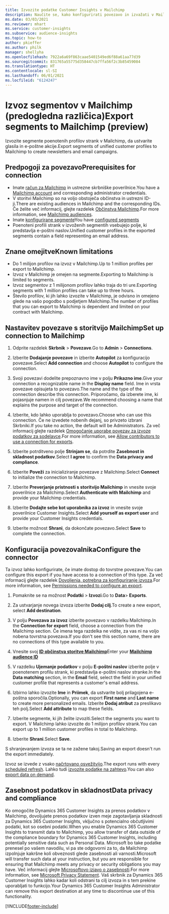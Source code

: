 ```yaml
---
title: Izvozite podatke Customer Insights v Mailchimp
description: Naučite se, kako konfigurirati povezavo in izvažati v Mailchimp.
ms.date: 03/03/2021
ms.reviewer: mhart
ms.service: customer-insights
ms.subservice: audience-insights
ms.topic: how-to
author: pkieffer
ms.author: philk
manager: shellyha
ms.openlocfilehash: 7922a6a69f863caae5401549ed6f88a61aa77d39
ms.sourcegitcommit: 831765a55775d358447cb7ffa56f2c3b85459084
ms.translationtype: HT
ms.contentlocale: sl-SI
ms.lasthandoff: 06/01/2021
ms.locfileid: "6124247"
---
```

# <a name="export-segments-to-mailchimp-preview"></a><span data-ttu-id="9d267-103">Izvoz segmentov v Mailchimp (predogledna različica)</span><span class="sxs-lookup"><span data-stu-id="9d267-103">Export segments to Mailchimp (preview)</span></span>

<span data-ttu-id="9d267-104">Izvozite segmente poenotenih profilov strank v Mailchimp, da ustvarite glasila in e-poštne akcije.</span><span class="sxs-lookup"><span data-stu-id="9d267-104">Export segments of unified customer profiles to Mailchimp to create newsletters and email campaigns.</span></span>

## <a name="prerequisites-for-connection"></a><span data-ttu-id="9d267-105">Predpogoji za povezavo</span><span class="sxs-lookup"><span data-stu-id="9d267-105">Prerequisites for connection</span></span>

-   <span data-ttu-id="9d267-106">Imate [račun za Mailchimp](https://mailchimp.com/) in ustrezne skrbniške poverilnice.</span><span class="sxs-lookup"><span data-stu-id="9d267-106">You have a [Mailchimp account](https://mailchimp.com/) and corresponding administrator credentials.</span></span>
-   <span data-ttu-id="9d267-107">V storitvi Mailchimp so na voljo obstoječa občinstva in ustrezni ID-ji.</span><span class="sxs-lookup"><span data-stu-id="9d267-107">There are existing audiences in Mailchimp and the corresponding IDs.</span></span> <span data-ttu-id="9d267-108">Če želite več informacij, glejte razdelek [Občinstva Mailchimp](https://mailchimp.com/help/create-audience/).</span><span class="sxs-lookup"><span data-stu-id="9d267-108">For more information, see [Mailchimp audiences](https://mailchimp.com/help/create-audience/).</span></span>
-   <span data-ttu-id="9d267-109">Imate [konfigurirane segmente](segments.md)</span><span class="sxs-lookup"><span data-stu-id="9d267-109">You have [configured segments](segments.md)</span></span>
-   <span data-ttu-id="9d267-110">Poenoteni profili strank v izvoženih segmentih vsebujejo polje, ki predstavlja e-poštni naslov.</span><span class="sxs-lookup"><span data-stu-id="9d267-110">Unified customer profiles in the exported segments contain a field representing an email address.</span></span>

## <a name="known-limitations"></a><span data-ttu-id="9d267-111">Znane omejitve</span><span class="sxs-lookup"><span data-stu-id="9d267-111">Known limitations</span></span>

- <span data-ttu-id="9d267-112">Do 1 milijon profilov na izvoz v Mailchimp.</span><span class="sxs-lookup"><span data-stu-id="9d267-112">Up to 1 million profiles per export to Mailchimp.</span></span>
- <span data-ttu-id="9d267-113">Izvoz v Mailchimp je omejen na segmente.</span><span class="sxs-lookup"><span data-stu-id="9d267-113">Exporting to Mailchimp is limited to segments.</span></span>
- <span data-ttu-id="9d267-114">Izvoz segmentov z 1 milijonom profilov lahko traja do tri ure.</span><span class="sxs-lookup"><span data-stu-id="9d267-114">Exporting segments with 1 million profiles can take up to three hours.</span></span> 
- <span data-ttu-id="9d267-115">Število profilov, ki jih lahko izvozite v Mailchimp, je odvisno in omejeno glede na vašo pogodbo s podjetjem Mailchimp.</span><span class="sxs-lookup"><span data-stu-id="9d267-115">The number of profiles that you can export to Mailchimp is dependent and limited on your contract with Mailchimp.</span></span>

## <a name="set-up-connection-to-mailchimp"></a><span data-ttu-id="9d267-116">Nastavitev povezave s storitvijo Mailchimp</span><span class="sxs-lookup"><span data-stu-id="9d267-116">Set up connection to Mailchimp</span></span>

1. <span data-ttu-id="9d267-117">Odprite razdelek **Skrbnik** > **Povezave**.</span><span class="sxs-lookup"><span data-stu-id="9d267-117">Go to **Admin** > **Connections**.</span></span>

1. <span data-ttu-id="9d267-118">Izberite **Dodajanje povezave** in izberite **Autopilot** za konfiguracijo povezave.</span><span class="sxs-lookup"><span data-stu-id="9d267-118">Select **Add connection** and choose **Autopilot** to configure the connection.</span></span>

1. <span data-ttu-id="9d267-119">Svoji povezavi dodelite prepoznavno ime v polju **Prikazno ime**.</span><span class="sxs-lookup"><span data-stu-id="9d267-119">Give your connection a recognizable name in the **Display name** field.</span></span> <span data-ttu-id="9d267-120">Ime in vrsta povezave opisujeta to povezavo.</span><span class="sxs-lookup"><span data-stu-id="9d267-120">The name and the type of the connection describe this connection.</span></span> <span data-ttu-id="9d267-121">Priporočamo, da izberete ime, ki pojasnjuje namen in cilj povezave.</span><span class="sxs-lookup"><span data-stu-id="9d267-121">We recommend choosing a name that explains the purpose and target of the connection.</span></span>

1. <span data-ttu-id="9d267-122">Izberite, kdo lahko uporablja to povezavo.</span><span class="sxs-lookup"><span data-stu-id="9d267-122">Choose who can use this connection.</span></span> <span data-ttu-id="9d267-123">Če ne izvedete nobenih dejanj, so privzeto izbrani Skrbniki.</span><span class="sxs-lookup"><span data-stu-id="9d267-123">If you take no action, the default will be Administrators.</span></span> <span data-ttu-id="9d267-124">Za več informacij glejte razdelek [Omogočanje uporabe povezav za izvoze podatkov za sodelavce](connections.md#allow-contributors-to-use-a-connection-for-exports).</span><span class="sxs-lookup"><span data-stu-id="9d267-124">For more information, see [Allow contributors to use a connection for exports](connections.md#allow-contributors-to-use-a-connection-for-exports).</span></span>

1. <span data-ttu-id="9d267-125">Izberite potrditveno polje **Strinjam se**, da potrdite **Zasebnost in skladnost podatkov**.</span><span class="sxs-lookup"><span data-stu-id="9d267-125">Select **I agree** to confirm the **Data privacy and compliance**.</span></span>

1. <span data-ttu-id="9d267-126">Izberite **Poveži** za inicializiranje povezave z Mailchimp.</span><span class="sxs-lookup"><span data-stu-id="9d267-126">Select **Connect** to initialize the connection to Mailchimp.</span></span>

1. <span data-ttu-id="9d267-127">Izberite **Preverjanje pristnosti s storitvijo Mailchimp** in vnesite svoje poverilnice za Mailchimp.</span><span class="sxs-lookup"><span data-stu-id="9d267-127">Select **Authenticate with Mailchimp** and provide your Mailchimp credentials.</span></span>

1. <span data-ttu-id="9d267-128">Izberite **Dodajte sebe kot uporabnika za izvoz** in vnesite svoje poverilnice Customer Insights.</span><span class="sxs-lookup"><span data-stu-id="9d267-128">Select **Add yourself as export user** and provide your Customer Insights credentials.</span></span>

1. <span data-ttu-id="9d267-129">Izberite možnost **Shrani**, da dokončate povezavo.</span><span class="sxs-lookup"><span data-stu-id="9d267-129">Select **Save** to complete the connection.</span></span> 

## <a name="configure-the-connector"></a><span data-ttu-id="9d267-130">Konfiguracija povezovalnika</span><span class="sxs-lookup"><span data-stu-id="9d267-130">Configure the connector</span></span>

<span data-ttu-id="9d267-131">Ta izvoz lahko konfigurirate, če imate dostop do tovrstne povezave.</span><span class="sxs-lookup"><span data-stu-id="9d267-131">You can configure this export if you have access to a connection of this type.</span></span> <span data-ttu-id="9d267-132">Za več informacij glejte razdelek [Dovoljenja, potrebna za konfiguriranje izvoza](export-destinations.md#set-up-a-new-export).</span><span class="sxs-lookup"><span data-stu-id="9d267-132">For more information, see [Permissions needed to configure an export](export-destinations.md#set-up-a-new-export).</span></span>

1. <span data-ttu-id="9d267-133">Pomaknite se na možnost **Podatki** > **Izvozi**.</span><span class="sxs-lookup"><span data-stu-id="9d267-133">Go to **Data**> **Exports**.</span></span>

1. <span data-ttu-id="9d267-134">Za ustvarjanje novega izvoza izberite **Dodaj cilj**.</span><span class="sxs-lookup"><span data-stu-id="9d267-134">To create a new export, select **Add destination**.</span></span>

1. <span data-ttu-id="9d267-135">V polju **Povezava za izvoz** izberite povezavo v razdelku Mailchimp.</span><span class="sxs-lookup"><span data-stu-id="9d267-135">In the **Connection for export** field, choose a connection from the Mailchimp section.</span></span> <span data-ttu-id="9d267-136">Če imena tega razdelka ne vidite, za vas ni na voljo nobena tovrstna povezava.</span><span class="sxs-lookup"><span data-stu-id="9d267-136">If you don't see this section name, there are no connections of this type available to you.</span></span>

1. <span data-ttu-id="9d267-137">Vnesite svoj **[ID občinstva storitve Mailchimp](https://mailchimp.com/help/find-audience-id/)**</span><span class="sxs-lookup"><span data-stu-id="9d267-137">Enter your **[Mailchimp audience ID](https://mailchimp.com/help/find-audience-id/)**</span></span>

3. <span data-ttu-id="9d267-138">V razdelku **Ujemanje podatkov** v polju **E-poštni naslov** izberite polje v poenotenem profilu strank, ki predstavlja e-poštni naslov stranke.</span><span class="sxs-lookup"><span data-stu-id="9d267-138">In the **Data matching** section, in the **Email** field, select the field in your unified customer profile that represents a customer's email address.</span></span> 

1. <span data-ttu-id="9d267-139">Izbirno lahko izvozite **Ime** in **Priimek**, da ustvarite bolj prilagojena e-poštna sporočila.</span><span class="sxs-lookup"><span data-stu-id="9d267-139">Optionally, you can export **First name** and **Last name** to create more personalized emails.</span></span> <span data-ttu-id="9d267-140">Izberite **Dodaj atribut** za preslikavo teh polj.</span><span class="sxs-lookup"><span data-stu-id="9d267-140">Select **Add attribute** to map these fields.</span></span>

1. <span data-ttu-id="9d267-141">Izberite segmente, ki jih želite izvoziti.</span><span class="sxs-lookup"><span data-stu-id="9d267-141">Select the segments you want to export.</span></span> <span data-ttu-id="9d267-142">V Mailchimp lahko izvozite do 1 milijon profilov strank.</span><span class="sxs-lookup"><span data-stu-id="9d267-142">You can export up to 1 million customer profiles in total to Mailchimp.</span></span>

1. <span data-ttu-id="9d267-143">Izberite **Shrani**.</span><span class="sxs-lookup"><span data-stu-id="9d267-143">Select **Save**.</span></span>

<span data-ttu-id="9d267-144">S shranjevanjem izvoza se ta ne zažene takoj.</span><span class="sxs-lookup"><span data-stu-id="9d267-144">Saving an export doesn't run the export immediately.</span></span>

<span data-ttu-id="9d267-145">Izvoz se izvede z vsako [načrtovano osvežitvijo](system.md#schedule-tab).</span><span class="sxs-lookup"><span data-stu-id="9d267-145">The export runs with every [scheduled refresh](system.md#schedule-tab).</span></span> <span data-ttu-id="9d267-146">Lahko tudi [izvozite podatke na zahtevo](export-destinations.md#run-exports-on-demand).</span><span class="sxs-lookup"><span data-stu-id="9d267-146">You can also [export data on demand](export-destinations.md#run-exports-on-demand).</span></span> 

## <a name="data-privacy-and-compliance"></a><span data-ttu-id="9d267-147">Zasebnost podatkov in skladnost</span><span class="sxs-lookup"><span data-stu-id="9d267-147">Data privacy and compliance</span></span>

<span data-ttu-id="9d267-148">Ko omogočite Dynamics 365 Customer Insights za prenos podatkov v Mailchimp, dovoljujete prenos podatkov izven meje zagotavljanja skladnosti za Dynamics 365 Customer Insights, vključno s potencialno občutljivimi podatki, kot so osebni podatki.</span><span class="sxs-lookup"><span data-stu-id="9d267-148">When you enable Dynamics 365 Customer Insights to transmit data to Mailchimp, you allow transfer of data outside of the compliance boundary for Dynamics 365 Customer Insights, including potentially sensitive data such as Personal Data.</span></span> <span data-ttu-id="9d267-149">Microsoft bo take podatke prenesel po vašem navodilu, vi pa ste odgovorni za to, da Mailchimp izpolnjuje kakršne koli obveznosti glede zasebnosti ali varnosti.</span><span class="sxs-lookup"><span data-stu-id="9d267-149">Microsoft will transfer such data at your instruction, but you are responsible for ensuring that Mailchimp meets any privacy or security obligations you may have.</span></span> <span data-ttu-id="9d267-150">Več informacij glejte [Microsoftovo izjavo o zasebnosti](https://go.microsoft.com/fwlink/?linkid=396732).</span><span class="sxs-lookup"><span data-stu-id="9d267-150">For more information, see [Microsoft Privacy Statement](https://go.microsoft.com/fwlink/?linkid=396732).</span></span>
<span data-ttu-id="9d267-151">Vaš skrbnik za Dynamics 365 Customer Insights lahko kadar koli odstrani ta cilj izvoza in s tem prekine uporabljati to funkcijo.</span><span class="sxs-lookup"><span data-stu-id="9d267-151">Your Dynamics 365 Customer Insights Administrator can remove this export destination at any time to discontinue use of this functionality.</span></span>

[!INCLUDE[footer-include](../includes/footer-banner.md)]
